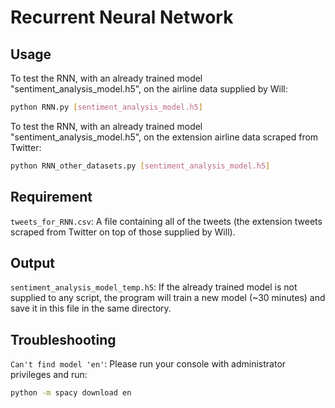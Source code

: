 # Recurrent Neural Network

## Usage

To test the RNN, with an already trained model "sentiment_analysis_model.h5", on the airline data supplied by Will:

```bash
python RNN.py [sentiment_analysis_model.h5]
```

To test the RNN, with an already trained model "sentiment_analysis_model.h5", on the extension airline data scraped from Twitter:

```bash
python RNN_other_datasets.py [sentiment_analysis_model.h5]
```

## Requirement

```tweets_for_RNN.csv```: A file containing all of the tweets (the extension tweets scraped from Twitter on top of those supplied by Will).

## Output

```sentiment_analysis_model_temp.h5```: If the already trained model is not supplied to any script, the program will train a new model (\~30 minutes) and save it in this file in the same directory.

## Troubleshooting

```Can't find model 'en'```: Please run your console with administrator privileges and run:

```bash
python -m spacy download en
```
